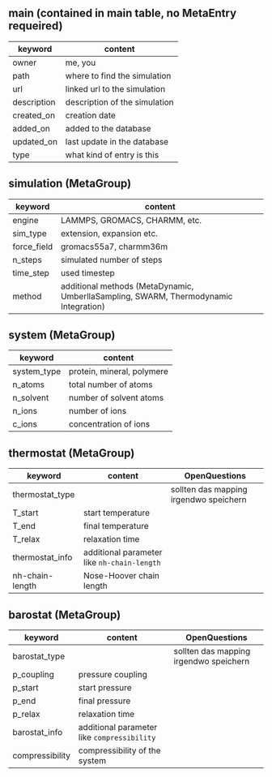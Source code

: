 main (contained in main table, no MetaEntry requeired)
---
|keyword|content|
|-------|-------|
| owner | me, you |
| path | where to find the simulation |
| url | linked url to the simulation | 
| description | description of the simulation | 
| created_on | creation date | 
| added_on | added to the database | 
| updated_on | last update in the database |
| type | what kind of entry is this | 

simulation (MetaGroup)
---
|keyword|content|
|-------|-------|
| engine | LAMMPS, GROMACS, CHARMM, etc. 
| sim_type | extension, expansion etc. 
| force_field | gromacs55a7, charmm36m
| n_steps | simulated number of steps
| time_step | used timestep | 
| method | additional methods (MetaDynamic, UmberllaSampling, SWARM, Thermodynamic Integration)


system (MetaGroup)
---
|keyword|content|
|-------|-------|
| system_type | protein, mineral, polymere |
| n_atoms | total number of atoms |
| n_solvent | number of solvent atoms
| n_ions | number of ions
| c_ions | concentration of ions


thermostat (MetaGroup)
---
|keyword|content|OpenQuestions| 
|-------|-------|-------------|
| thermostat_type | | sollten das mapping irgendwo speichern
| T_start | start temperature |
| T_end | final temperature |
| T_relax | relaxation time |
| thermostat_info | additional parameter like `nh-chain-length`
| nh-chain-length | Nose-Hoover chain length


barostat (MetaGroup)
---
|keyword|content|OpenQuestions| 
|-------|-------|-------------|
| barostat_type | | sollten das mapping irgendwo speichern
| p_coupling | pressure coupling | 
| p_start | start pressure |
| p_end | final pressure |
| p_relax | relaxation time |
| barostat_info | additional parameter like `compressibility` 
| compressibility | compressibility of the system 

